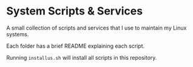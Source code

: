 # System Scripts & Services

A small collection of scripts and services that I use to maintain my Linux 
systems.

Each folder has a brief README explaining each script.

Running `installus.sh` will install all scripts in this repository.

